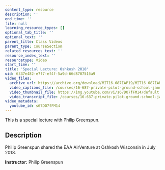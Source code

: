 ```yaml
---
content_type: resource
description: ''
end_time: ''
file: null
learning_resource_types: []
optional_tab_title: ''
optional_text: ''
parent_title: Class Videos
parent_type: CourseSection
related_resources_text: ''
resource_index_text: ''
resourcetype: Video
start_time: ''
title: 'Special Lecture: Oshkosh 2018'
uid: 6337e482-e7f7-ef4f-5a9d-66d8707516a9
video_files:
  archive_url: https://archive.org/download/MIT16.687IAP19/MIT16_687IAP19_special-oshkosh_300k.mp4
  video_captions_file: /courses/16-687-private-pilot-ground-school-january-iap-2019/6fed2a1a65355ff19c860897b66a7942_s67DO7fFM14.vtt
  video_thumbnail_file: https://img.youtube.com/vi/s67DO7fFM14/default.jpg
  video_transcript_file: /courses/16-687-private-pilot-ground-school-january-iap-2019/e1a4ad1055dc42053f49eae42a51b425_s67DO7fFM14.pdf
video_metadata:
  youtube_id: s67DO7fFM14
---
```


This is a special lecture with Philip Greenspun.

Description
-----------

Philip Greenspun shared the EAA AirVenture at Oshkosh Wisconsin in July 2018.

**Instructor:** Philip Greenspun